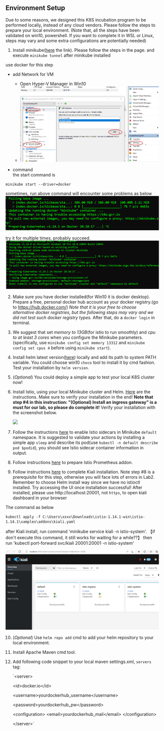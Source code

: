 ## Environment Setup

Due to some reasons, we designed this K8S incubation program to be performed locally, instead of any cloud vendors. Please follow the steps to prepare your local environment. (Note that, all the steps have been validated on win10, powershell. If you want to complete it in WSL or Linux, steps may vary and some extra configurations are potentially needed)

1. Install minikube([here](https://minikube.sigs.k8s.io/docs/start/) the link). Please follow the steps in the page. and execute `minikube tunnel` after minikube installed

use docker for this step

- add Network for VM
    - Open Hyper-V Manager in Win10
    - ![](images/75e88d29.png)

- command  
  the start command is
```shell
minikube start --driver=docker
```

sometimes, run above command will encounter some problems as below
![](images/0435b3e3.png)

try it for multiple times, probably succeed.
![](images/2eefde9d.png)


2. Make sure you have docker installed(for Win10 it is docker desktop). Prepare a free, personal docker hub account as your docker registry.(go to https://hub.docker.com/) *Note that it is your free to choose alternative docker registries, but the following steps may vary and we did not test such docker registry types.* After that, do a `docker login` in terminal.

3. We suggest that set *memory to 13GB*(for istio to run smoothly) and *cpu to at least 3 cores* when you configure the Minikube parameters. (specifically, use `minikube config set memory 13312` and `minikube config set cpus 4` before using `minikube start`).

4. Install helm latest version([here](https://helm.sh/docs/intro/install/)) locally and add its path to system PATH variable. You could choose win10 `choco` tool to install it by cmd fashion. Test your installation by `helm version`.

5. (*Optional*) You could deploy a simple app to test your local K8S cluster now!

6. Install Istio, using your local Minikube cluster and Helm. [Here](https://istio.io/latest/docs/setup/install/helm/) are the instructions. Make sure to verify your installation in the end! **Note that step #4 in this instruction: "(Optional) Install an ingress gateway" is a must for our lab, so please do complete it!** Verify your installation with the screenshot below.

   ![](https://imgur.com/PIL7OS1.png)

7. Follow the instructions [here](https://istio.io/latest/docs/setup/additional-setup/sidecar-injection/) to enable Istio sidecars in Minikube `default` namespace. It is suggested to validate your actions by installing a simple app `sleep` and describe its pod(use `kubectl -n default describe pod $podid`), you should see Istio sidecar container information in output.

8. Follow instructions [here](https://istio.io/latest/docs/ops/integrations/prometheus/)  to prepare Istio Prometheus addon.

9. Follow instructions [here](https://kiali.io/docs/installation/quick-start/)  to complete Kiali installation. Note step #8 is a prerequisite for this step, otherwise you will face lots of errors in Lab2.
   Remember to choose Helm install way since we have no istioctl installed.
   Try accessing the UI once installation successful!
   After installed, please use http://localhost:20001, not `https`, to open kiali dashboard in your browser

The command as below
```shell
kubectl apply -f C:\Users\xxxx\Downloads\istio-1.14.1-win\istio-1.14.1\samples\addons\kiali.yaml
```

after Kiali install, run command 'minikube service kiali -n istio-system'. 【if don't execute this command, it still works for waiting for a while??】
then run 'kubectl port-forward svc/kiali 20001:20001 -n istio-system'

![](images/2f29bbe1.png)

10. (*Optional*) Use `helm repo add` cmd to add your helm repository to your local environment.

11. Install Apache Maven cmd tool.

12. Add following code snippet to your local maven settings.xml, `servers` tag:

    `\<server\>

    \<id\>docker.io\</id\>

    \<username\>yourdockerhub_username\</username\>

    \<password\>yourdockerhub_pw\</password\>

    \<configuration\>
    \<email\>yourdockerhub_mail\</email\>
    \</configuration\>

    \</server\>`

